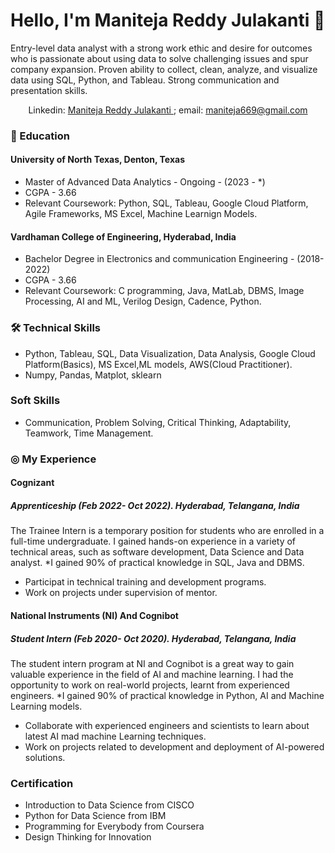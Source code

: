 # Hello, I'm Maniteja Reddy Julakanti 👋
Entry-level data analyst with a strong work ethic and desire for outcomes who is passionate about using data to solve challenging issues and spur company expansion. Proven ability to collect, clean, analyze, and visualize data using SQL, Python, and Tableau. Strong communication and presentation skills.

<p align='center'>  
   Linkedin: <a href="https://www.linkedin.com/in/maniteja-reddy/"> 
       Maniteja Reddy Julakanti
   </a>;
   email: <a href='mailto:maniteja669@gmail.com'>maniteja669@gmail.com</a>
</p>


### 📖 Education

#### University of North Texas, Denton, Texas
- Master of Advanced Data Analytics - Ongoing - (2023 - *)
- CGPA - 3.66
- Relevant Coursework: Python, SQL, Tableau, Google Cloud Platform, Agile Frameworks, MS Excel, Machine Learnign Models.

#### Vardhaman College of Engineering, Hyderabad, India
- Bachelor Degree in Electronics and communication Engineering - (2018-2022)
-  CGPA - 3.66
-  Relevant Coursework: C programming, Java, MatLab, DBMS, Image Processing, AI and ML, Verilog Design, Cadence, Python.  


### 🛠 Technical Skills
*   Python, Tableau, SQL, Data Visualization, Data Analysis, Google Cloud Platform(Basics), MS Excel,ML models, AWS(Cloud Practitioner).
*   Numpy, Pandas, Matplot, sklearn
  
###  Soft Skills
* Communication, Problem Solving, Critical Thinking, Adaptability, Teamwork, Time Management.

### ◎ My Experience 
#### Cognizant 
##### Apprenticeship (Feb 2022- Oct 2022). Hyderabad, Telangana, India
The Trainee Intern is a temporary position for students who are enrolled in a full-time undergraduate. I gained hands-on experience in a variety of technical areas, such as software development, Data Science and Data analyst.
   *I gained 90% of practical knowledge in SQL, Java and DBMS.
   * Participat in technical training and development programs.
   * Work on projects under supervision of mentor.

#### National Instruments (NI) And Cognibot
##### Student Intern (Feb 2020- Oct 2020). Hyderabad, Telangana, India
The student intern program at NI and Cognibot is a great way to gain valuable experience in the field of AI and machine learning. I had the opportunity to work on real-world projects, learnt from experienced engineers.
*I gained 90% of practical knowledge in Python, AI and Machine Learning models.
* Collaborate with experienced engineers and scientists to learn about latest AI mad machine Learning techniques.
*  Work on projects related to development and deployment of AI-powered solutions.

### Certification
* Introduction to Data Science from CISCO
* Python for Data Science from IBM
* Programming for Everybody from Coursera
* Design Thinking for Innovation
